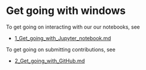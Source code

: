 # Get going with windows

To get going on interacting with our our notebooks, see
* [1_Get_going_with_Jupyter_notebook.md](https://github.com/iurisegtovich/PyTherm-applied-thermodynamics/blob/master/Getting_started/1_Get_going_with_Jupyter_notebook.md)

To get going on submitting contributions, see
* [2_Get_going_with_GitHub.md](https://github.com/iurisegtovich/PyTherm-applied-thermodynamics/blob/master/Getting_started/2_Get_going_with_GitHub.md)
